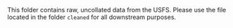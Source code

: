 This folder contains raw, uncollated data from the USFS. Please use the file located in the folder `cleaned` for all downstream purposes.
